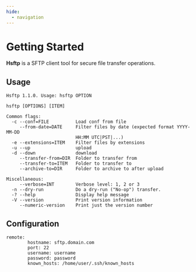 ```yaml
---
hide:
  - navigation
---
```


# Getting Started 

**Hsftp** is a SFTP client tool for secure file transfer operations.

## Usage

``` { .bash .no-copy }
Hsftp 1.1.0. Usage: hsftp OPTION

hsftp [OPTIONS] [ITEM]

Common flags:
  -c --conf=FILE          Load conf from file
     --from-date=DATE     Filter files by date (expected format YYYY-MM-DD
                          HH:MM UTC|PST|...)
  -e --extensions=ITEM    Filter files by extensions
  -u --up                 upload
  -d --down               download
     --transfer-from=DIR  Folder to transfer from
     --transfer-to=ITEM   Folder to transfer to
     --archive-to=DIR     Folder to archive to after upload

Miscellaneous:
     --verbose=INT        Verbose level: 1, 2 or 3
  -n --dry-run            Do a dry-run ("No-op") transfer.
  -? --help               Display help message
  -V --version            Print version information
     --numeric-version    Print just the version number
```

## Configuration

``` { .yaml .no-select title="conf.yaml" linenums="1" }
remote:
        hostname: sftp.domain.com
        port: 22
        username: username
        password: password
        known_hosts: /home/user/.ssh/known_hosts
```
